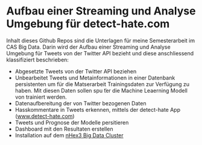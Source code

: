 # Aufbau einer Streaming und Analyse Umgebung für detect-hate.com

Inhalt dieses Github Repos sind die Unterlagen für meine Semesterarbeit im CAS Big Data. Darin wird der Aufbau einer Streaming und Analyse Umgebung für Tweets von der Twitter API bezieht und diese anschliessend klassifiziert beschrieben:

* Abgesetzte Tweets von der Twitter API beziehen
* Unbearbeitet Tweets und Metainformationen in einer Datenbank persistenten um für die Matserarbeit Trainingsdaten zur Verfügung zu haben. Mit diesen Daten sollen spu ̈ter die Machine Leaerning Modell von trainiert werden.
* Datenaufbereitung der von Twitter bezogenen Daten
* Hasskommentare in Tweets erkennen, mittels der detect-hate App (www.detect-hate.com)
* Tweets und Prognose der Modelle persitieren
* Dashboard mit den Resultaten erstellen
* Installation auf dem [nHex3 Big Data Cluster](http://bigboards.io/orderprototype/)
